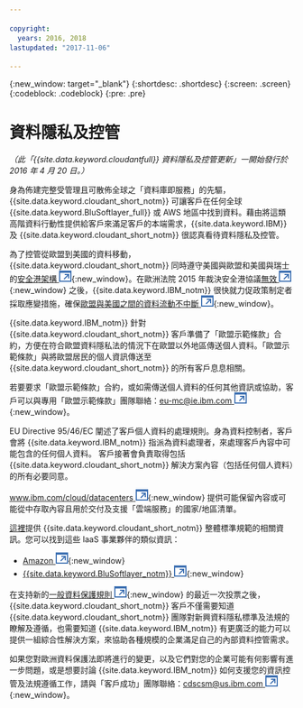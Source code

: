 ```yaml
---

copyright:
  years: 2016, 2018
lastupdated: "2017-11-06"

---
```


{:new_window: target="_blank"}
{:shortdesc: .shortdesc}
{:screen: .screen}
{:codeblock: .codeblock}
{:pre: .pre}

<!-- Acrolinx: 2017-02-01 -->

# 資料隱私及控管

_（此「{{site.data.keyword.cloudantfull}} 資料隱私及控管更新」一開始發行於 2016 年 4 月 20 日。）_

身為佈建完整受管理且可散佈全球之「資料庫即服務」的先驅，{{site.data.keyword.cloudant_short_notm}} 可讓客戶在任何全球 {{site.data.keyword.BluSoftlayer_full}} 或 AWS 地區中找到資料。藉由將這類高階資料行動性提供給客戶來滿足客戶的本端需求，{{site.data.keyword.IBM}} 及 {{site.data.keyword.cloudant_short_notm}} 很認真看待資料隱私及控管。

為了控管從歐盟到美國的資料移動，{{site.data.keyword.cloudant_short_notm}} 同時遵守美國與歐盟和美國與瑞士的[安全港架構 ![外部鏈結圖示](../images/launch-glyph.svg "外部鏈結圖示")](https://safeharbor.export.gov/companyinfo.aspx?id=29450){:new_window}。在歐洲法院 2015 年裁決安全港協議[無效 ![外部鏈結圖示](../images/launch-glyph.svg "外部鏈結圖示")](http://curia.europa.eu/juris/document/document.jsf?text=&docid=169195&pageIndex=0&doclang=en&mode=req&dir=&occ=first&part=1&cid=113326){:new_window} 之後，{{site.data.keyword.IBM_notm}} 很快就力促政策制定者採取應變措施，確保[歐盟與美國之間的資料流動不中斷 ![外部鏈結圖示](../images/launch-glyph.svg "外部鏈結圖示")](http://www.ibm.com/ibm/ibmgra/safe_harbor_10062015.html){:new_window}。

{{site.data.keyword.IBM_notm}} 針對 {{site.data.keyword.cloudant_short_notm}} 客戶準備了「歐盟示範條款」合約，方便在符合歐盟資料隱私法的情況下在歐盟以外地區傳送個人資料。「歐盟示範條款」與將歐盟居民的個人資訊傳送至 {{site.data.keyword.cloudant_short_notm}} 的所有客戶息息相關。

若要要求「歐盟示範條款」合約，或如需傳送個人資料的任何其他資訊或協助，客戶可以與專用「歐盟示範條款」團隊聯絡：[eu-mc@ie.ibm.com ![外部鏈結圖示](../images/launch-glyph.svg "外部鏈結圖示")](mailto:eu-mc@ie.ibm.com){:new_window}。

EU Directive 95/46/EC 闡述了客戶個人資料的處理規則。身為資料控制者，客戶會將 {{site.data.keyword.IBM_notm}} 指派為資料處理者，來處理客戶內容中可能包含的任何個人資料。
客戶接著會負責取得包括 {{site.data.keyword.cloudant_short_notm}} 解決方案內容（包括任何個人資料）的所有必要同意。

[www.ibm.com/cloud/datacenters ![外部鏈結圖示](../images/launch-glyph.svg "外部鏈結圖示")](http://www.ibm.com/cloud/datacenters){:new_window} 提供可能保留內容或可能從中存取內容且用於交付及支援「雲端服務」的國家/地區清單。

[這裡](compliance.html)提供 {{site.data.keyword.cloudant_short_notm}} 整體標準規範的相關資訊。您可以找到這些 IaaS 事業夥伴的類似資訊：

-   [Amazon ![外部鏈結圖示](../images/launch-glyph.svg "外部鏈結圖示")](https://aws.amazon.com/compliance/){:new_window}
-   [{{site.data.keyword.BluSoftlayer_notm}} ![外部鏈結圖示](../images/launch-glyph.svg "外部鏈結圖示")](http://www.softlayer.com/compliance){:new_window}

在支持新的[一般資料保護規則 ![外部鏈結圖示](../images/launch-glyph.svg "外部鏈結圖示")](http://www.engadget.com/2016/04/14/eu-data-protection-rules/){:new_window} 的最近一次投票之後，{{site.data.keyword.cloudant_short_notm}} 客戶不僅需要知道 {{site.data.keyword.cloudant_short_notm}} 團隊對新興資料隱私標準及法規的瞭解及遵循，也需要知道 {{site.data.keyword.IBM_notm}} 有更廣泛的能力可以提供一組綜合性解決方案，來協助各種規模的企業滿足自己的內部資料控管需求。

如果您對歐洲資料保護法即將進行的變更，以及它們對您的企業可能有何影響有進一步問題，或是想要討論 {{site.data.keyword.IBM_notm}} 如何支援您的資訊控管及法規遵循工作，請與「客戶成功」團隊聯絡：[cdscsm@us.ibm.com ![外部鏈結圖示](../images/launch-glyph.svg "外部鏈結圖示")](mailto:cdscsm@us.ibm.com){:new_window}。 

